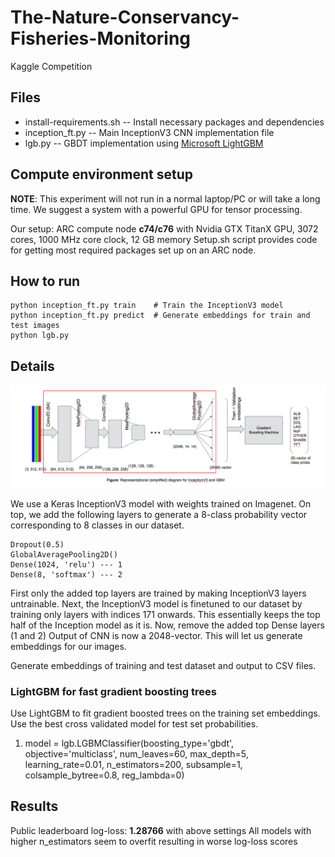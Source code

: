 # The-Nature-Conservancy-Fisheries-Monitoring
Kaggle Competition

## Files
* install-requirements.sh -- Install necessary packages and dependencies
* inception_ft.py		-- Main InceptionV3 CNN implementation file
* lgb.py			-- GBDT implementation using [Microsoft LightGBM](https://github.com/Microsoft/LightGBM)

## Compute environment setup
__NOTE__: This experiment will not run in a normal laptop/PC or will take a long time.
We suggest a system with a powerful GPU for tensor processing.

Our setup: ARC compute node **c74/c76** with Nvidia GTX TitanX GPU, 3072 cores, 1000 MHz core clock, 12 GB memory
Setup.sh script provides code for getting most required packages set up on an ARC node.

## How to run
	python inception_ft.py train	# Train the InceptionV3 model
	python inception_ft.py predict	# Generate embeddings for train and test images
	python lgb.py

## Details
![Image](https://github.com/abhinavchdhry/The-Nature-Conservancy-Fisheries-Monitoring/blob/master/Model.png)

We use a Keras InceptionV3 model with weights trained on Imagenet.
On top, we add the following layers to generate a 8-class probability vector corresponding to 8 classes in our dataset.

	Dropout(0.5)
	GlobalAveragePooling2D()
	Dense(1024, 'relu')	--- 1
	Dense(8, 'softmax')	--- 2
	
First only the added top layers are trained by making InceptionV3 layers untrainable.
Next, the InceptionV3 model is finetuned to our dataset by training only layers with indices 171 onwards. This essentially keeps the top half of the Inception model as it is.
Now, remove the added top Dense layers (1 and 2)
Output of CNN is now a 2048-vector. This will let us generate embeddings for our images.

Generate embeddings of training and test dataset and output to CSV files.

### LightGBM for fast gradient boosting trees
Use LightGBM to fit gradient boosted trees on the training set embeddings.
Use the best cross validated model for test set probabilities.

1. model = lgb.LGBMClassifier(boosting_type='gbdt', objective='multiclass', num_leaves=60, max_depth=5, learning_rate=0.01, n_estimators=200, subsample=1, colsample_bytree=0.8, reg_lambda=0)

## Results
Public leaderboard log-loss: **1.28766** with above settings
All models with higher n_estimators seem to overfit resulting in worse log-loss scores
